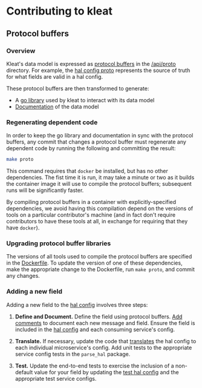 # Contributing to kleat

## Protocol buffers

### Overview

Kleat's data model is expressed as [protocol buffers](https://developers.google.com/protocol-buffers)
in the [/api/proto](api/proto) directory. For example, the [hal config proto](/api/proto/config/halconfig.proto)
represents the source of truth for what fields are valid in a hal config.

These protocol buffers are then transformed to generate:

- A [go library](/api/client) used by kleat to interact with its data model
- [Documentation](/docs/docs.md) of the data model

### Regenerating dependent code

In order to keep the go library and documentation in sync with the protocol buffers, any commit that
changes a protocol buffer must regenerate any dependent code by running the following and committing
the result:

```bash
make proto
```

This command requires that `docker` be installed, but has no other dependencies. The fist time it
is run, it may take a minute or two as it builds the container image it will use to compile the
protocol buffers; subsequent runs will be significantly faster.

By compiling protocol buffers in a container with explicitly-specified dependencies, we avoid
having this compilation depend on the versions of tools on a particular contributor's machine
(and in fact don't require contributors to have these tools at all, in exchange for requiring that
they have `docker`).

### Upgrading protocol buffer libraries

The versions of all tools used to compile the protocol buffers are specified in the
[Dockerfile](/build/protoc/Dockerfile). To update the version of one of these dependencies,
make the appropriate change to the Dockerfile, run `make proto`, and commit any changes.

### Adding a new field

Adding a new field to the [hal config](/api/proto/config/halconfig.proto)
involves three steps:

1. **Define and Document.** Define the field using protocol buffers.
[Add comments](https://developers.google.com/protocol-buffers/docs/proto3#adding-comments)
to document each new message and field. Ensure the field is included in the
[hal config](/api/proto/config/halconfig.proto) and each
consuming service's config.

2. **Translate.** If necessary, update the code that [translates](/pkg/parse_hal/hal_to_service_configs.go)
the hal config to each individual microservice's config. Add unit tests to the
appropriate service config tests in the `parse_hal` package.

3. **Test.** Update the end-to-end tests to exercise the inclusion of a
non-default value for your field by updating the [test hal config](/testdata/halconfig.yml)
and the appropriate test service configs.
